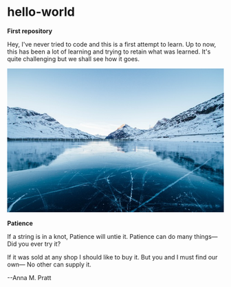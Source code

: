 # hello-world
**First repository**

Hey, I've never tried to code and this is a first attempt to learn. 
Up to now, this has been a lot of learning and trying to retain what was learned. 
It's quite challenging but we shall see how it goes. 

![Icy Mountain](icy_mountain.jpg)

**Patience**

If a string is in a knot,
Patience will untie it.
Patience can do many things—
Did you ever try it?

If it was sold at any shop
I should like to buy it.
But you and I must find our own—
No other can supply it.

--Anna M. Pratt
